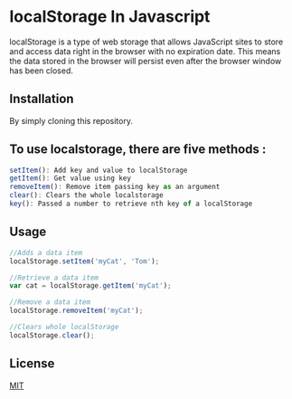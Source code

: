 # localStorage In Javascript

localStorage is a type of web storage that allows JavaScript sites to store and access data right in the browser with no expiration date. This means the data stored in the browser will persist even after the browser window has been closed.

## Installation

By simply cloning this repository.

## To use localstorage, there are five methods :
```javascript 
setItem(): Add key and value to localStorage
getItem(): Get value using key
removeItem(): Remove item passing key as an argument
clear(): Clears the whole localstorage
key(): Passed a number to retrieve nth key of a localStorage
```

## Usage

```javascript
//Adds a data item
localStorage.setItem('myCat', 'Tom');

//Retrieve a data item
var cat = localStorage.getItem('myCat');

//Remove a data item
localStorage.removeItem('myCat');

//Clears whole localStorage
localStorage.clear();


```



## License
[MIT](https://choosealicense.com/licenses/mit/)